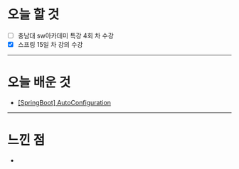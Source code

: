 # 오늘 할 것

- [ ] 충남대 sw아카데미 특강 4회 차 수강
- [x] 스프링 15일 차 강의 수강

---

# 오늘 배운 것

-  [[SpringBoot] AutoConfiguration]()

---

# 느낀 점
- 